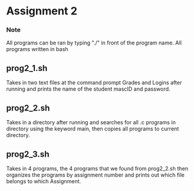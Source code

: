 # Assignment 2
### Note
All programs can be ran by typing "./" in front of the program name.
All programs written in bash

## prog2_1.sh
Takes in two text files at the command prompt Grades and Logins after running and prints the name of the student mascID and password.

## prog2_2.sh
Takes in a directory after running and searches for all .c programs in directory using the keyword main, then copies all programs to current directory.

## prog2_3.sh
Takes in 4 programs, the 4 programs that we found from prog2_2.sh then organizes the programs by assignment number and prints out which file belongs to which Assignment.
